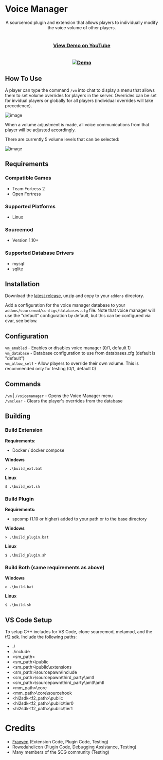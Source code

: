 # Voice Manager

<div align="center">
  A sourcemod plugin and extension that allows players to individually modify the voice volume of other players. 
  </br>
  </br>
  <h3><a href=https://youtu.be/5lFNonAkXDQ>View Demo on YouTube</a>
  </br>
  </br>
  	
  [![Demo](https://i3.ytimg.com/vi/5lFNonAkXDQ/maxresdefault.jpg)](https://youtu.be/5lFNonAkXDQ "Voice Manager Sourcemod Extension and Plugin Demo")
  </h3>
</div>

## How To Use
A player can type the command `/vm` into chat to display a menu that allows them to set volume overrides for players in the server. Overrides can be set for invidual players or globally for all players (individual overrides will take precedence).

![image](https://github.com/SouthernCrossGaming/voicemanager/assets/20617130/b882ee1c-3e8d-4ca4-94db-0448c03f876a)

When a volume adjustment is made, all voice communications from that player will be adjusted accordingly.

There are currently 5 volume levels that can be selected:

![image](https://github.com/SouthernCrossGaming/voicemanager/assets/20617130/171bb8bf-4a6c-4e0b-a7eb-fb970ec07137)

## Requirements

### Compatible Games
- Team Fortress 2
- Open Fortress

### Supported Platforms
- Linux

### Sourcemod
- Version 1.10+

### Supported Database Drivers
- mysql
- sqlite

## Installation
Download the [latest release](https://github.com/SouthernCrossGaming/voicemanager/releases/latest/download/voicemanager.zip), unzip and copy to your `addons` directory.

Add a configuration for the voice manager database to your `addons/sourcemod/configs/databases.cfg` file. Note that voice manager will use the "default" configuration by default, but this can be configured via cvar, see below.

## Configuration
`vm_enabled` - Enables or disables voice manager (0/1, default 1)  
`vm_database` - Database configuration to use from databases.cfg (default is "default")  
`vm_allow_self` - Allow players to override their own volume. This is recommended only for testing (0/1, default 0) 

## Commands
`/vm` | `/voicemanager` - Opens the Voice Manager menu  
`/vmclear` - Clears the player's overrides from the database

## Building

### Build Extension

<b>Requirements:</b>
- Docker / docker compose

<b>Windows</b>
```
> .\build_ext.bat
```

<b>Linux</b>
```
$ .\build_ext.sh
```

### Build Plugin
<b>Requirements:</b>
- spcomp (1.10 or higher) added to your path or to the base directory

<b>Windows</b>
```
> .\build_plugin.bat
```
<b>Linux</b>
```
$ .\build_plugin.sh
```

### Build Both (same requirements as above)

<b>Windows</b>
```
> .\build.bat
```

<b>Linux</b>
```
$ .\build.sh
```

## VS Code Setup
To setup C++ includes for VS Code, clone sourcemod, metamod, and the tf2 sdk. Include the following paths:
- ./
- ./include
- <sm_path>
- <sm_path>\public
- <sm_path>\public\extensions
- <sm_path>\sourcepawn\include
- <sm_path>\sourcepawn\third_party\amtl
- <sm_path>\sourcepawn\third_party\amtl\amtl
- <mm_path>\core
- <mm_path>\core\sourcehook
- <hl2sdk-tf2_path>\public
- <hl2sdk-tf2_path>\public\tier0
- <hl2sdk-tf2_path>\public\tier1

# Credits
- [Fraeven](https://fraeven.dev) (Extension Code, Plugin Code, Testing)
- [Rowedahelicon](https://rowdythecrux.dev) (Plugin Code, Debugging Assistance, Testing)
- Many members of the SCG community (Testing)
